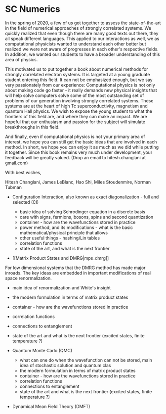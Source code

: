 # SC Numerics

In the spring of 2020, a few of us got together to assess the state-of-the-art in the field of numerical approaches 
of strongly correlated systems. We quickly realized that even though there are many good texts out there, 
they all speak different languages. This applied to our interactions as well, we as computational physicists 
wanted to understand each other better but realized we were not aware of progresses in each other's respective fields.
In addition, we wanted our students to have a broader understanding of this area of physics.

This motivated us to put together a book about numerical methods for strongly correlated electron systems. It is targeted 
at a young graduate student entering this field. It can not be emphasized enough, but we say very passionately from our experience: 
Computational physics is not only about making code go faster - it really demands new physical insights that will help 
solve computers solve some of the most outstanding set of problems of our generation involving strongly correlated systems. 
These systems are at the heart of high Tc superconductivity, magnetism and quantum Hall physics. We wish to expose 
the young student to what the frontiers of this field are, and where they can make an impact. We are hopeful that 
our enthusiasm and passion for the subject will simulate breakthroughs in this field.

And finally, even if computational physics is not your primary area of interest, we hope you can still get the basic ideas 
that are involved in each method. In short, we hope you can enjoy it as much as we did while putting it together. 
Since this book remains very much under development, your feedback will be greatly valued. 
(Drop an email to hitesh.changlani at gmail.com)

With best wishes, 

Hitesh Changlani, James LeBlanc, Hao Shi, Miles Stoudenmire, Norman Tubman

- Configuration Interaction, also known as exact diagonalization - full and selected (CI)
  - basic idea of solving Schrodinger equation in a discrete basis
  - care with signs, fermions, bosons, spins and second quantization
  - container - how are the wavefunctions stored in practice
  - power method, and its modifications - what is the basic mathematical/physical principle that allows 
  - other useful things - hashing/Lin tables 
  - correlation functions 
  - state of the art, and what is the next frontier

- [[Matrix Product States and DMRG|mps_dmrg]]

For low dimensional systems that the DMRG method has made major inroads. The key ideas are embedded in important modifications of real space renormalization. 
  - main idea of renormalization and White's insight
  - the modern formulation in terms of matrix product states
  - container - how are the wavefunctions stored in practice
  - correlation functions 
  - connections to entanglement 
  - state of the art and what is the next frontier (excited states, finite temperature ?)
  
- Quantum Monte Carlo (QMC)
  - what can one do when the wavefunction can not be stored, main idea of stochastic solution and quantum clas
  - the modern formulation in terms of matrix product states
  - container - how are the wavefunctions stored in practice
  - correlation functions 
  - connections to entanglement 
  - state of the art and what is the next frontier (excited states, finite temperature ?)
  

- Dynamical Mean Field Theory (DMFT)
